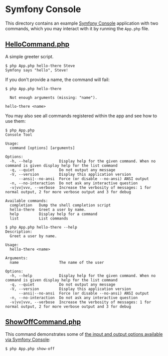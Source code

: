 # Symfony Console

This directory contains an example [Symfony Console](https://symfony.com/doc/current/components/console.html) application with two commands, which you may interact with it by running the `App.php` file.

## [HelloCommand.php](HelloCommand.php)

A simple greeter script.

```
$ php App.php hello-there Steve
Symfony says "hello", Steve!
```

If you don't provide a name, the command will fail:

```
$ php App.php hello-there

  Not enough arguments (missing: "name").

hello-there <name>
```

You may also see all commands registered within the app and see how to use them:

```
$ php App.php
Console Tool

Usage:
  command [options] [arguments]

Options:
  -h, --help            Display help for the given command. When no command is given display help for the list command
  -q, --quiet           Do not output any message
  -V, --version         Display this application version
      --ansi|--no-ansi  Force (or disable --no-ansi) ANSI output
  -n, --no-interaction  Do not ask any interactive question
  -v|vv|vvv, --verbose  Increase the verbosity of messages: 1 for normal output, 2 for more verbose output and 3 for debug

Available commands:
  completion   Dump the shell completion script
  hello-there  Greet a user by name.
  help         Display help for a command
  list         List commands
```

```
$ php App.php hello-there --help
Description:
  Greet a user by name.

Usage:
  hello-there <name>

Arguments:
  name                  The name of the user

Options:
  -h, --help            Display help for the given command. When no command is given display help for the list command
  -q, --quiet           Do not output any message
  -V, --version         Display this application version
      --ansi|--no-ansi  Force (or disable --no-ansi) ANSI output
  -n, --no-interaction  Do not ask any interactive question
  -v|vv|vvv, --verbose  Increase the verbosity of messages: 1 for normal output, 2 for more verbose output and 3 for debug
```

## [ShowOffCommand.php](ShowOffCommand.php)

This command demonstrates some of [the input and output options available via Symfony Console](https://symfony.com/doc/current/console/style.html):

```
$ php App.php show-off
```
